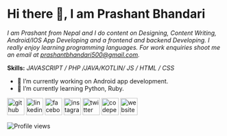 # Hi there 👋, I am Prashant Bhandari



*I am Prashant from Nepal and I do content on Designing, Content Writing, Android/IOS App Developing and a frontend and backend Developing. I really enjoy learning programming languages. For work enquiries shoot me an email at prashantbhandari500@gmail.com.*

**Skills:** *JAVASCRIPT / PHP /JAVA/KOTLIN/ JS / HTML / CSS*

- 🔭 I’m currently working on Android app development. 
- 🌱 I’m currently learning Python, Ruby. 


[<img src='https://cdn.jsdelivr.net/npm/simple-icons@3.0.1/icons/github.svg' alt='github' height='40'>](https://github.com/bprashant7)  [<img src='https://cdn.jsdelivr.net/npm/simple-icons@3.0.1/icons/linkedin.svg' alt='linkedin' height='40'>](https://www.linkedin.com/in/prashant-bhandari-453355147//)  [<img src='https://cdn.jsdelivr.net/npm/simple-icons@3.0.1/icons/facebook.svg' alt='facebook' height='40'>](https://www.facebook.com/prasant.official)  [<img src='https://cdn.jsdelivr.net/npm/simple-icons@3.0.1/icons/instagram.svg' alt='instagram' height='40'>](https://www.instagram.com/bprashant7/)  [<img src='https://cdn.jsdelivr.net/npm/simple-icons@3.0.1/icons/twitter.svg' alt='twitter' height='40'>](https://twitter.com/bprashant7)  [<img src='https://cdn.jsdelivr.net/npm/simple-icons@3.0.1/icons/codepen.svg' alt='codepen' height='40'>](https://codepen.io/bprashant7)  [<img src='https://cdn.jsdelivr.net/npm/simple-icons@3.0.1/icons/icloud.svg' alt='website' height='40'>](bprashant7.epizy.com)  

![Profile views](https://gpvc.arturio.dev/bprashant7)  

